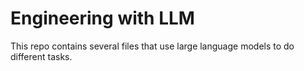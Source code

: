 # Engineering with LLM

This repo contains several files that use large language models to do different tasks.
